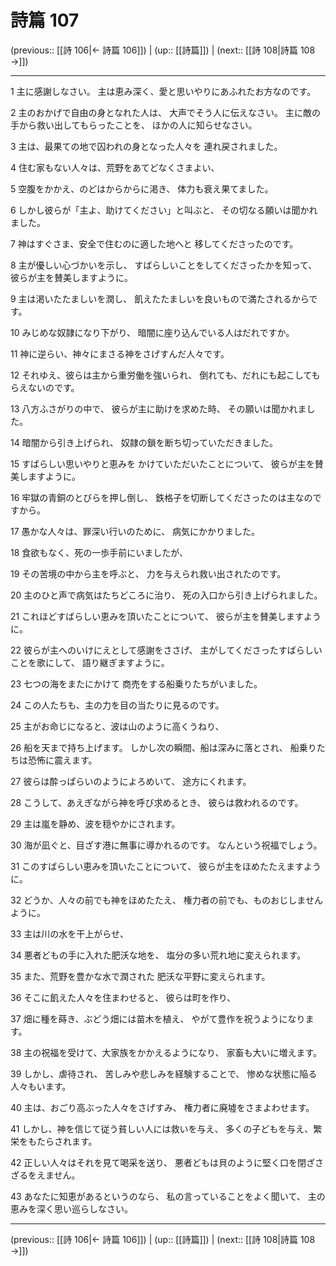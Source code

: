 # 詩篇 107

(previous:: [[詩 106|← 詩篇 106]]) | (up:: [[詩篇]]) | (next:: [[詩 108|詩篇 108 →]])

***


1 主に感謝しなさい。 主は恵み深く、愛と思いやりにあふれたお方なのです。 

2 主のおかげで自由の身となれた人は、 大声でそう人に伝えなさい。 主に敵の手から救い出してもらったことを、 ほかの人に知らせなさい。 

3 主は、最果ての地で囚われの身となった人々を 連れ戻されました。 

4 住む家もない人々は、荒野をあてどなくさまよい、 

5 空腹をかかえ、のどはからからに渇き、 体力も衰え果てました。 

6 しかし彼らが「主よ、助けてください」と叫ぶと、 その切なる願いは聞かれました。 

7 神はすぐさま、安全で住むのに適した地へと 移してくださったのです。 

8 主が優しい心づかいを示し、 すばらしいことをしてくださったかを知って、 彼らが主を賛美しますように。 

9 主は渇いたたましいを潤し、 飢えたたましいを良いもので満たされるからです。 

10 みじめな奴隷になり下がり、 暗闇に座り込んでいる人はだれですか。 

11 神に逆らい、神々にまさる神をさげすんだ人々です。 

12 それゆえ、彼らは主から重労働を強いられ、 倒れても、だれにも起こしてもらえないのです。 

13 八方ふさがりの中で、 彼らが主に助けを求めた時、 その願いは聞かれました。 

14 暗闇から引き上げられ、 奴隷の鎖を断ち切っていただきました。 

15 すばらしい思いやりと恵みを かけていただいたことについて、 彼らが主を賛美しますように。 

16 牢獄の青銅のとびらを押し倒し、 鉄格子を切断してくださったのは主なのですから。 

17 愚かな人々は、罪深い行いのために、 病気にかかりました。 

18 食欲もなく、死の一歩手前にいましたが、 

19 その苦境の中から主を呼ぶと、 力を与えられ救い出されたのです。 

20 主のひと声で病気はたちどころに治り、 死の入口から引き上げられました。 

21 これほどすばらしい恵みを頂いたことについて、 彼らが主を賛美しますように。 

22 彼らが主へのいけにえとして感謝をささげ、 主がしてくださったすばらしいことを歌にして、 語り継ぎますように。 

23 七つの海をまたにかけて 商売をする船乗りたちがいました。 

24 この人たちも、主の力を目の当たりに見るのです。 

25 主がお命じになると、波は山のように高くうねり、 

26 船を天まで持ち上げます。 しかし次の瞬間、船は深みに落とされ、 船乗りたちは恐怖に震えます。 

27 彼らは酔っぱらいのようによろめいて、 途方にくれます。 

28 こうして、あえぎながら神を呼び求めるとき、 彼らは救われるのです。 

29 主は嵐を静め、波を穏やかにされます。 

30 海が凪ぐと、目ざす港に無事に導かれるのです。 なんという祝福でしょう。 

31 このすばらしい恵みを頂いたことについて、 彼らが主をほめたたえますように。 

32 どうか、人々の前でも神をほめたたえ、 権力者の前でも、ものおじしませんように。 

33 主は川の水を干上がらせ、 

34 悪者どもの手に入れた肥沃な地を、 塩分の多い荒れ地に変えられます。 

35 また、荒野を豊かな水で潤された 肥沃な平野に変えられます。 

36 そこに飢えた人々を住まわせると、 彼らは町を作り、 

37 畑に種を蒔き、ぶどう畑には苗木を植え、 やがて豊作を祝うようになります。 

38 主の祝福を受けて、大家族をかかえるようになり、 家畜も大いに増えます。 

39 しかし、虐待され、 苦しみや悲しみを経験することで、 惨めな状態に陥る人々もいます。 

40 主は、おごり高ぶった人々をさげすみ、 権力者に廃墟をさまよわせます。 

41 しかし、神を信じて従う貧しい人には救いを与え、 多くの子どもを与え、繁栄をもたらされます。 

42 正しい人々はそれを見て喝采を送り、 悪者どもは貝のように堅く口を閉ざさざるをえません。 

43 あなたに知恵があるというのなら、 私の言っていることをよく聞いて、 主の恵みを深く思い巡らしなさい。

***

(previous:: [[詩 106|← 詩篇 106]]) | (up:: [[詩篇]]) | (next:: [[詩 108|詩篇 108 →]])
